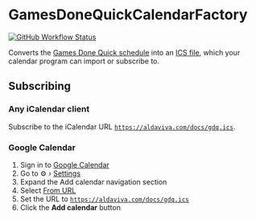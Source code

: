 GamesDoneQuickCalendarFactory
===

[![GitHub Workflow Status](https://img.shields.io/github/workflow/status/Aldaviva/GamesDoneQuickCalendarFactory/.NET?logo=github)](https://github.com/Aldaviva/GamesDoneQuickCalendarFactory/actions/workflows/dotnet.yml)

Converts the [Games Done Quick schedule](https://gamesdonequick.com/schedule) into an [ICS file](https://aldaviva.com/docs/gdq.ics), which your calendar program can import or subscribe to.

## Subscribing

### Any iCalendar client

Subscribe to the iCalendar URL [`https://aldaviva.com/docs/gdq.ics`](https://aldaviva.com/docs/gdq.ics).

### Google Calendar
1. Sign in to [Google Calendar](https://calendar.google.com/)
1. Go to ⚙️ › [Settings](https://calendar.google.com/calendar/u/0/r/settings)
1. Expand the Add calendar navigation section
1. Select [From URL](https://calendar.google.com/calendar/u/0/r/settings/addbyurl)
1. Set the URL to [`https://aldaviva.com/docs/gdq.ics`](https://aldaviva.com/docs/gdq.ics)
1. Click the **Add calendar** button

